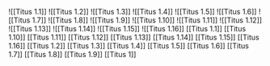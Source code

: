 ![[Titus 1.1]]
![[Titus 1.2]]
![[Titus 1.3]]
![[Titus 1.4]]
![[Titus 1.5]]
![[Titus 1.6]]
![[Titus 1.7]]
![[Titus 1.8]]
![[Titus 1.9]]
![[Titus 1.10]]
![[Titus 1.11]]
![[Titus 1.12]]
![[Titus 1.13]]
![[Titus 1.14]]
![[Titus 1.15]]
![[Titus 1.16]]
[[Titus 1.1]]
[[Titus 1.10]]
[[Titus 1.11]]
[[Titus 1.12]]
[[Titus 1.13]]
[[Titus 1.14]]
[[Titus 1.15]]
[[Titus 1.16]]
[[Titus 1.2]]
[[Titus 1.3]]
[[Titus 1.4]]
[[Titus 1.5]]
[[Titus 1.6]]
[[Titus 1.7]]
[[Titus 1.8]]
[[Titus 1.9]]
[[Titus 1]]

